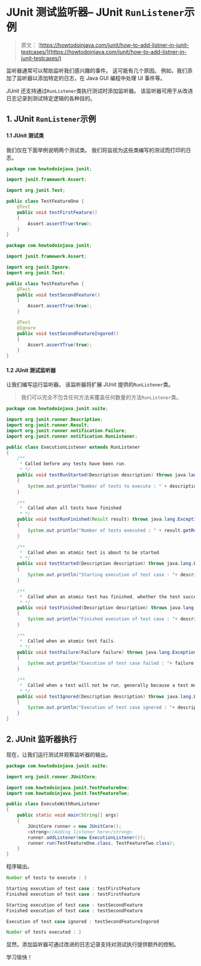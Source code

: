 # JUnit 测试监听器– JUnit `RunListener`示例

> 原文： [https://howtodoinjava.com/junit/how-to-add-listner-in-junit-testcases/](https://howtodoinjava.com/junit/how-to-add-listner-in-junit-testcases/)

监听器通常可以帮助监听我们感兴趣的事件。 这可能有几个原因。 例如，我们添加了监听器以添加特定的日志，在 Java GUI 编程中处理 UI 事件等。

JUnit 还支持通过`RunListener`类执行测试时添加监听器。 该监听器可用于从改进日志记录到测试特定逻辑的各种目的。

## 1\. JUnit `RunListener`示例

#### 1.1 JUnit 测试类

我们仅在下面举例说明两个测试类。 我们将监视为这些类编写的测试而打印的日志。

```java
package com.howtodoinjava.junit;

import junit.framework.Assert;

import org.junit.Test;

public class TestFeatureOne {
	@Test
	public void testFirstFeature()
	{
		Assert.assertTrue(true);
	}
}

```

```java
package com.howtodoinjava.junit;

import junit.framework.Assert;

import org.junit.Ignore;
import org.junit.Test;

public class TestFeatureTwo {
	@Test
	public void testSecondFeature()
	{
		Assert.assertTrue(true);
	}

	@Test
	@Ignore
	public void testSecondFeatureIngored()
	{
		Assert.assertTrue(true);
	}
}

```

#### 1.2 JUnit 测试监听器

让我们编写运行监听器。 该监听器将扩展 JUnit 提供的`RunListener`类。

> 我们可以完全不包含任何方法来覆盖任何数量的方法`RunListener`类。

```java
package com.howtodoinjava.junit.suite;

import org.junit.runner.Description;
import org.junit.runner.Result;
import org.junit.runner.notification.Failure;
import org.junit.runner.notification.RunListener;

public class ExecutionListener extends RunListener
{
	/**
	 * Called before any tests have been run.
	 * */
	public void testRunStarted(Description description)	throws java.lang.Exception
	{
		System.out.println("Number of tests to execute : " + description.testCount());
	}

	/**
	 *  Called when all tests have finished
	 * */
	public void testRunFinished(Result result) throws java.lang.Exception
	{
		System.out.println("Number of tests executed : " + result.getRunCount());
	}

	/**
	 *  Called when an atomic test is about to be started.
	 * */
	public void testStarted(Description description) throws java.lang.Exception
	{
		System.out.println("Starting execution of test case : "+ description.getMethodName());
	}

	/**
	 *  Called when an atomic test has finished, whether the test succeeds or fails.
	 * */
	public void testFinished(Description description) throws java.lang.Exception
	{
		System.out.println("Finished execution of test case : "+ description.getMethodName());
	}

	/**
	 *  Called when an atomic test fails.
	 * */
	public void testFailure(Failure failure) throws java.lang.Exception
	{
		System.out.println("Execution of test case failed : "+ failure.getMessage());
	}

	/**
	 *  Called when a test will not be run, generally because a test method is annotated with Ignore.
	 * */
	public void testIgnored(Description description) throws java.lang.Exception
	{
		System.out.println("Execution of test case ignored : "+ description.getMethodName());
	}
}

```

## 2\. JUnit 监听器执行

现在，让我们运行测试并观察监听器的输出。

```java
package com.howtodoinjava.junit.suite;

import org.junit.runner.JUnitCore;

import com.howtodoinjava.junit.TestFeatureOne;
import com.howtodoinjava.junit.TestFeatureTwo;

public class ExecuteWithRunListener
{
	public static void main(String[] args)
	{
		JUnitCore runner = new JUnitCore();
		<strong>//Adding listener here</strong>
		runner.addListener(new ExecutionListener());
		runner.run(TestFeatureOne.class, TestFeatureTwo.class);
	}
}

```

程序输出。

```java
Number of tests to execute : 3

Starting execution of test case : testFirstFeature
Finished execution of test case : testFirstFeature

Starting execution of test case : testSecondFeature
Finished execution of test case : testSecondFeature

Execution of test case ignored : testSecondFeatureIngored

Number of tests executed : 2

```

显然，添加监听器可通过改进的日志记录支持对测试执行提供额外的控制。

学习愉快！